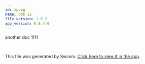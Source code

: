 ```yaml
---
id: zpvog
name: bbb 22
file_version: 1.0.2
app_version: 0.8.4-0
---
```


another doc 1111

<br/>

This file was generated by Swimm. [Click here to view it in the app](http://localhost:5000/repos/Z2l0aHViJTNBJTNBdDElM0ElM0FlcmFuLXN3aW1t/docs/zpvog).